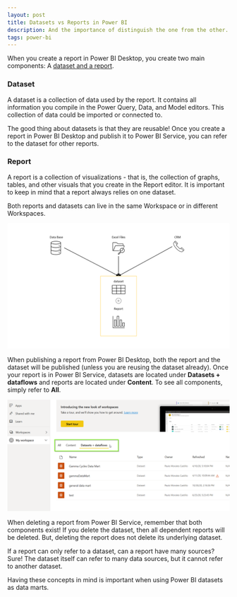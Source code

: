 ```yaml
---
layout: post
title: Datasets vs Reports in Power BI
description: And the importance of distinguish the one from the other.
tags: power-bi
---
```


When you create a report in Power BI Desktop, you create two main components: A [dataset and a report](https://docs.microsoft.com/en-us/power-bi/fundamentals/service-basic-concepts).

### Dataset  

A dataset is a collection of data used by the report. It contains all information you compile in the Power Query, Data, and Model editors. This collection of data could be imported or connected to.   

The good thing about datasets is that they are reusable! Once you create a report in Power BI Desktop and publish it to Power BI Service, you can refer to the dataset for other reports.  

### Report  

A report is a collection of visualizations - that is, the collection of graphs, tables, and other visuals that you create in the Report editor. It is important to keep in mind that a report always relies on one dataset.  

Both reports and datasets can live in the same Workspace or in different Workspaces.  

![](/asset/screenshot/dataset-and-report-img01.png) 

When publishing a report from Power BI Desktop, both the report and the dataset will be published (unless you are reusing the dataset already). Once your report is in Power BI Service, datasets are located under **Datasets + dataflows** and reports are located under **Content**. To see all components, simply refer to **All**.  

![](/asset/screenshot/dataset-and-report-img02.png) 

When deleting a report from Power BI Service, remember that both components exist! If you delete the dataset, then all dependent reports will be deleted. But, deleting the report does not delete its underlying dataset.  

If a report can only refer to a dataset, can a report have many sources? Sure! The dataset itself can refer to many data sources, but it cannot refer to another dataset.  

Having these concepts in mind is important when using Power BI datasets as data marts. 
